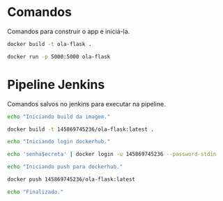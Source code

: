 # Comandos

Comandos para construir o app e iniciá-la.

```sh
docker build -t ola-flask .

docker run -p 5000:5000 ola-flask
```

# Pipeline Jenkins

Comandos salvos no jenkins para executar na pipeline.

```sh
echo "Iniciando build da imagem."

docker build -t 145869745236/ola-flask:latest .

echo "Iniciando login dockerhub."

echo 'senha$ecreta' | docker login -u 145869745236 --password-stdin

echo "Iniciando push para dockerhub."

docker push 145869745236/ola-flask:latest

echo "Finalizado."
```
